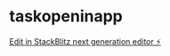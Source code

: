 # taskopeninapp

[Edit in StackBlitz next generation editor ⚡️](https://stackblitz.com/~/github.com/sharadcbs6/taskopeninapp)